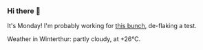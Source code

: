 ### Hi there :wave:

It's Monday! I'm probably working for [this bunch](https://github.com/kohofinancial), de-flaking a test.

Weather in Winterthur: partly cloudy, at +26°C.

